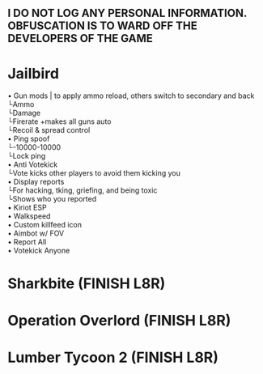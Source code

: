 ## I DO NOT LOG ANY PERSONAL INFORMATION. OBFUSCATION IS TO WARD OFF THE DEVELOPERS OF THE GAME

# Jailbird
• Gun mods | to apply ammo reload, others switch to secondary and back  
 └Ammo  
 └Damage  
 └Firerate +makes all guns auto  
 └Recoil & spread control  
• Ping spoof  
 └-10000-10000  
 └Lock ping<br/>
• Anti Votekick  
 └Vote kicks other players to avoid them kicking you  
• Display reports  
 └For hacking, tking, griefing, and being toxic  
 └Shows who you reported  
• Kiriot ESP  
• Walkspeed  
• Custom killfeed icon  
• Aimbot w/ FOV  
• Report All  
• Votekick Anyone
# Sharkbite (FINISH L8R)
# Operation Overlord (FINISH L8R)
# Lumber Tycoon 2 (FINISH L8R)
